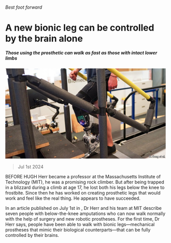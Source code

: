 ###### Best foot forward

# A new bionic leg can be controlled by the brain alone 

##### Those using the prosthetic can walk as fast as those with intact lower limbs 

![image](images/20240706_STP501.jpg) 

> Jul 1st 2024 

BEFORE HUGH Herr became a professor at the Massachusetts Institute of Technology (MIT), he was a promising rock climber. But after being trapped in a blizzard during a climb at age 17, he lost both his legs below the knee to frostbite. Since then he has worked on creating prosthetic legs that would work and feel like the real thing. He appears to have succeeded.

In an article published on July 1st in , Dr Herr and his team at MIT describe seven people with below-the-knee amputations who can now walk normally with the help of surgery and new robotic prostheses. For the first time, Dr Herr says, people have been able to walk with bionic legs—mechanical prostheses that mimic their biological counterparts—that can be fully controlled by their brains.

